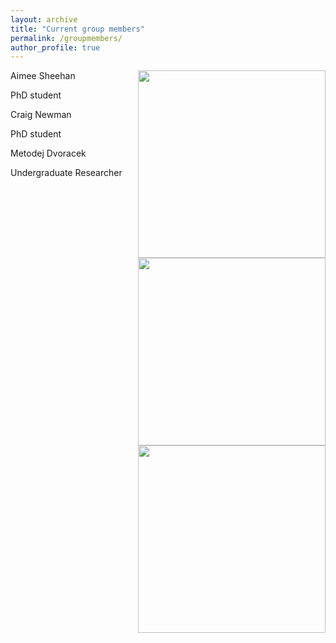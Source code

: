 ```yaml
---
layout: archive
title: "Current group members"
permalink: /groupmembers/
author_profile: true
---
```


<img src="https://mihafil.github.io/academic/images/ASphoto1.jpg" width="300" height="auto" align="right"/>
Aimee Sheehan

PhD student

<img src="https://mihafil.github.io/academic/images/CNphoto1.jpg" width="300" height="auto" align="right"/>
Craig Newman

PhD student

<img src="https://mihafil.github.io/academic/images/MDphoto1.jpg" width="300" height="auto" align="right"/>
Metodej Dvoracek

Undergraduate Researcher 
